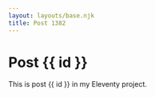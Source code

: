 ```yaml
---
layout: layouts/base.njk
title: Post 1382
---
```


# Post {{ id }}

This is post {{ id }} in my Eleventy project.

